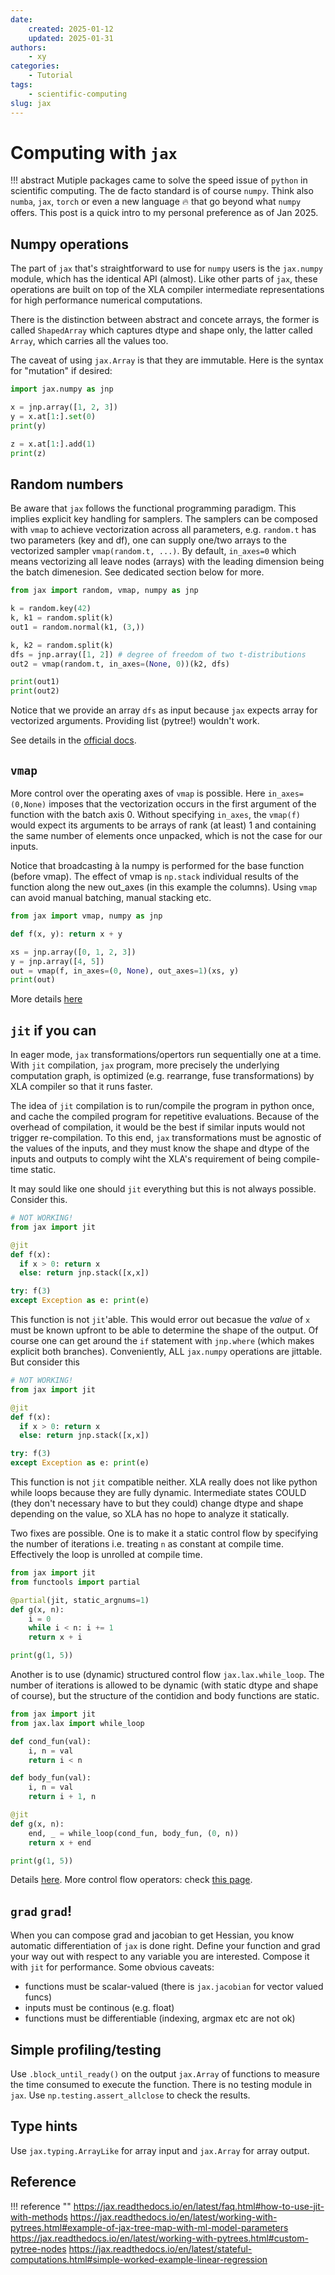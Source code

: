 ```yaml
---
date:
    created: 2025-01-12
    updated: 2025-01-31
authors:
    - xy
categories: 
    - Tutorial
tags:
    - scientific-computing
slug: jax
---
```


# Computing with `jax`

!!! abstract
    Mutiple packages came to solve the speed issue of `python` in scientific computing. The de facto standard is of course `numpy`. Think also `numba`, `jax`, `torch` or even a new language :fire: that go beyond what `numpy` offers.  This post is a quick intro to my personal preference as of Jan 2025. 

<!-- more -->

## Numpy operations

The part of `jax` that's straightforward to use for `numpy` users is the `jax.numpy` module, which has the identical API (almost). Like other parts of `jax`, these operations are built on top of the XLA compiler intermediate representations for high performance numerical computations. 

There is the distinction between abstract and concete arrays, the former is called `ShapedArray` which captures dtype and shape only, the latter called `Array`, which carries all the values too.

The caveat of using `jax.Array` is that they are immutable. Here is the syntax for "mutation" if desired: 

```py exec="on" result="text" source="above"
import jax.numpy as jnp

x = jnp.array([1, 2, 3])
y = x.at[1:].set(0)
print(y)

z = x.at[1:].add(1)
print(z)
```

## Random numbers 

Be aware that `jax` follows the functional programming paradigm. This implies explicit key handling for samplers. The samplers can be composed with `vmap` to achieve vectorization
across all parameters, e.g. `random.t` has two parameters (key and df), one can supply one/two arrays to the vectorized sampler `vmap(random.t, ...)`. By default, `in_axes=0` which means vectorizing all leave nodes (arrays) with the leading dimension being the batch dimenesion. See dedicated section below for more. 


```py exec="on" result="text" source="above"
from jax import random, vmap, numpy as jnp

k = random.key(42)
k, k1 = random.split(k)
out1 = random.normal(k1, (3,))

k, k2 = random.split(k)
dfs = jnp.array([1, 2]) # degree of freedom of two t-distributions
out2 = vmap(random.t, in_axes=(None, 0))(k2, dfs)

print(out1)
print(out2)
```

Notice that we provide an array `dfs` as input because `jax` expects array for vectorized arguments. Providing list (pytree!) wouldn't work. 

See details in the [official docs](https://jax.readthedocs.io/en/latest/jax.random.html#module-jax.random). 

## `vmap`

More control over the operating axes of `vmap` is possible. Here `in_axes=(0,None)` imposes that the vectorization occurs in the first argument of the function with the batch axis 0. Without specifying `in_axes`, the `vmap(f)` would expect its arguments to be
arrays of rank (at least) 1 and containing the same number of elements once unpacked, which is not the case for our inputs.  

Notice that broadcasting à la numpy is performed for the base function (before vmap). The effect of vmap is `np.stack` 
individual results of the function along the new out_axes (in this example the columns). Using `vmap` can avoid  manual batching, manual stacking etc.  

```py exec="on" result="text" source="above"
from jax import vmap, numpy as jnp

def f(x, y): return x + y

xs = jnp.array([0, 1, 2, 3])
y = jnp.array([4, 5])
out = vmap(f, in_axes=(0, None), out_axes=1)(xs, y)
print(out)
```
More details [here](https://jax.readthedocs.io/en/latest/_autosummary/jax.vmap.html#jax.vmap)

## `jit` if you can

In eager mode, `jax` transformations/opertors run sequentially one at a time.
With `jit` compilation, `jax` program, more precisely the underlying computation graph, is optimized (e.g. rearrange, fuse transformations) by XLA compiler so that it runs faster.

The idea of `jit` compilation is to run/compile the program in python once, and cache the compiled program for repetitive evaluations. Because of the overhead of compilation, it would be the best if similar inputs would not trigger re-compilation. To this end, `jax` transformations must be agnostic of the values of the inputs, and they must know the shape and dtype of the inputs and outputs to comply wiht the XLA's requirement of being compile-time static. 

It may sould like one should `jit` everything but this is not always possible. Consider this.

```py exec="on" result="text" source="above"
# NOT WORKING!
from jax import jit

@jit
def f(x):
  if x > 0: return x
  else: return jnp.stack([x,x])

try: f(3)
except Exception as e: print(e)
```

This function is not `jit`'able. This would error out becasue the *value* of `x` must be known upfront to be able to determine the shape of the output. Of course one can get around the `if` statement with `jnp.where` (which makes explicit both branches). Conveniently, ALL `jax.numpy` operations are jittable. 
But consider this

```py exec="on" result="text" source="above"
# NOT WORKING!
from jax import jit

@jit
def f(x):
  if x > 0: return x
  else: return jnp.stack([x,x])

try: f(3)
except Exception as e: print(e)
```

This function is not `jit` compatible neither.  XLA really does not like python while loops because they are fully dynamic. Intermediate states COULD (they don't necessary have to but they could) change dtype and shape depending on the value, so XLA has no hope to analyze it statically.

Two fixes are possible. One is to make it a static control flow by specifying the number of iterations i.e. treating `n` as constant at compile time. Effectively the loop is unrolled at compile time. 

```py exec="on" result="text" source="above"
from jax import jit
from functools import partial

@partial(jit, static_argnums=1)
def g(x, n):
    i = 0
    while i < n: i += 1
    return x + i

print(g(1, 5))
```

Another is to use (dynamic) structured control flow `jax.lax.while_loop`. The number of iterations is allowed to be dynamic (with static dtype and shape of course), but the structure of the contidion and body functions are static.  

```py exec="on" result="text" source="above"
from jax import jit
from jax.lax import while_loop

def cond_fun(val):
    i, n = val
    return i < n

def body_fun(val):
    i, n = val
    return i + 1, n

@jit
def g(x, n):
    end, _ = while_loop(cond_fun, body_fun, (0, n))
    return x + end

print(g(1, 5))
```

Details [here](https://jax.readthedocs.io/en/latest/jit-compilation.html#). More control flow operators: check [this page](https://jax.readthedocs.io/en/latest/jax.lax.html#lax-control-flow).

## `grad` `grad`!



When you can compose grad and jacobian to get Hessian, you know automatic differentiation of `jax` is done right. 
 Define your function and grad your way out with respect to any variable you are interested. Compose it with `jit` for performance. Some obvious caveats:

- functions must be scalar-valued (there is `jax.jacobian` for vector valued funcs)
- inputs must be continous (e.g. float)
- functions must be differentiable (indexing, argmax etc are not ok)


## Simple profiling/testing

Use `.block_until_ready()` on the output `jax.Array` of functions to measure the time consumed to execute the function. 
There is no testing module in `jax`.  Use `np.testing.assert_allclose` to check the results.  

## Type hints

Use `jax.typing.ArrayLike` for array input and `jax.Array` for array output. 

## Reference

!!! reference ""
    https://jax.readthedocs.io/en/latest/faq.html#how-to-use-jit-with-methods
    https://jax.readthedocs.io/en/latest/working-with-pytrees.html#example-of-jax-tree-map-with-ml-model-parameters
    https://jax.readthedocs.io/en/latest/working-with-pytrees.html#custom-pytree-nodes
    https://jax.readthedocs.io/en/latest/stateful-computations.html#simple-worked-example-linear-regression


